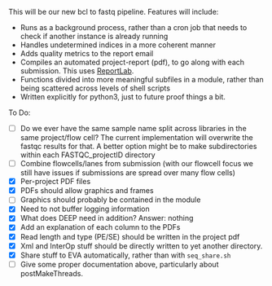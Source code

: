 This will be our new bcl to fastq pipeline. Features will include:

  * Runs as a background process, rather than a cron job that needs to check if another instance is already running
  * Handles undetermined indices in a more coherent manner
  * Adds quality metrics to the report email
  * Compiles an automated project-report (pdf), to go along with each submission. This uses [ReportLab](https://pypi.python.org/pypi/reportlab).
  * Functions divided into more meaningful subfiles in a module, rather than being scattered across levels of shell scripts
  * Written explicitly for python3, just to future proof things a bit.

To Do:
 - [ ] Do we ever have the same sample name split across libraries in the same project/flow cell? The current implementation will overwrite the fastqc results for that. A better option might be to make subdirectories within each FASTQC_projectID directory
 - [ ] Combine flowcells/lanes from submission (with our flowcell focus we still have issues if submissions are spread over many flow cells)
 - [X] Per-project PDF files
 - [X] PDFs should allow graphics and frames
 - [ ] Graphics should probably be contained in the module
 - [X] Need to not buffer logging information
 - [X] What does DEEP need in addition? Answer: nothing
 - [X] Add an explanation of each column to the PDFs
 - [X] Read length and type (PE/SE) should be written in the project pdf
 - [X] Xml and InterOp stuff should be directly written to yet another directory.
 - [X] Share stuff to EVA automatically, rather than with `seq_share.sh`
 - [ ] Give some proper documentation above, particularly about postMakeThreads.
